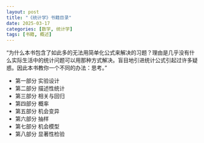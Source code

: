 ```yaml
---
layout: post
title: "《统计学》书籍目录"
date: 2025-03-17
categories: [数学, 统计学]
tags: [书籍, 概述]
---
```


“为什么本书包含了如此多的无法用简单化公式来解决的习题？理由是几乎没有什么实际生活中的统计问题可以用那种方式解决。盲目地引进统计公式引起过许多疑惑。因此本书教你一个不同的办法：思考。”

* 第一部分 实验设计
* 第二部分 描述性统计
* 第三部分 相关与回归
* 第四部分 概率
* 第五部分 机会变异
* 第六部分 抽样
* 第七部分 机会模型
* 第八部分 显著性检验
